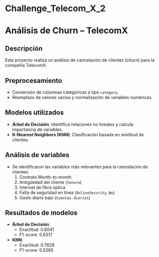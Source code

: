 # Challenge_Telecom_X_2
# Análisis de Churn – TelecomX

## Descripción
Este proyecto realiza un análisis de cancelación de clientes (churn) para la compañía TelecomX. 

## Preprocesamiento
- Conversión de columnas categóricas a tipo `category`.
- Reemplazo de valores vacíos y normalización de variables numéricas.

## Modelos utilizados
- **Árbol de Decisión**: Identifica relaciones no lineales y calcula importancia de variables.  
- **K-Nearest Neighbors (KNN)**: Clasificación basada en similitud de clientes.

## Análisis de variables
- Se identificaron las variables más relevantes para la cancelación de clientes:
  1. Contrato Month-to-month
  2. Antigüedad del cliente (`tenure`)
  3. Internet de fibra óptica
  4. Falta de seguridad en línea (`OnlineSecurity_No`)
  5. Gasto diario bajo (`Cuentas.diarias`)

## Resultados de modelos
- **Árbol de Decisión**:  
  - Exactitud: 0.8041  
  - F1-score: 0.6317
- **KNN**:  
  - Exactitud: 0.7629  
  - F1-score: 0.5365

